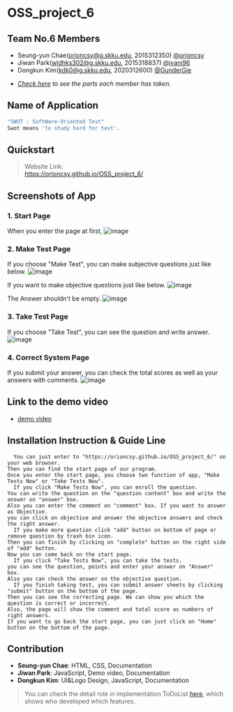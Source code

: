 # OSS_project_6

## Team No.6 Members
- Seung-yun Chae(orioncsy@g.skku.edu, 2015312350) [@orioncsy](https://github.com/orioncsy)
- Jiwan Park(wldhks302@g.skku.edu, 2015318837) [@jyani96](https://github.com/jyani96)
- Dongkun Kim(kdk0@g.skku.edu, 2020312600) [@GunderGie](https://github.com/GunderGie)  
+ _[Check here](https://github.com/orioncsy/OSS_project_6#contribution) to see the parts each member has taken._

## Name of Application

```js
"SWOT : SoftWare-Oriented Test"
Swot means 'to study hard for test'.
```

## Quickstart  
> Website Link:  
> https://orioncsy.github.io/OSS_project_6/  

## Screenshots of App

### 1. Start Page

When you enter the page at first,
![image](./image/Capture01_StartPage.PNG)

### 2. Make Test Page

If you choose "Make Test", you can make subjective questions just like below.
![image](./image/Capture02_MakeTestPage-1.PNG)

If you want to make objective questions just like below.
![image](./image/Capture03_MakeTestPage-2.PNG)

The Answer shouldn't be empty.
![image](./image/Capture04_MakeTestPage-3.PNG)

### 3. Take Test Page

If you choose "Take Test", you can see the question and write answer.
![image](./image/Capture05_TakeTestPage.PNG)

### 4. Correct System Page
If you submit your answer, you can check the total scores as well as your answers with comments.
![image](./image/Capture06_TestResultPage.PNG)


## Link to the demo video


- [demo video]("https://www.youtube.com/watch?v=lRnVx6MePQs")


## Installation Instruction & Guide Line

```
  You can just enter to "https://orioncsy.github.io/OSS_project_6/" on your web browser.
Then you can find the start page of our program.
Once you enter the start page, you choose two function of app, "Make Tests Now" or "Take Tests Now".
  If you click "Make Tests Now", you can enroll the question.
You can write the question on the "question content" box and write the answer on "answer" box.
Also you can enter the comment on "comment" box. If you want to answer as Objective.
you can click on objective and answer the objective answers and check the right answer.
  If you make more question click "add" button on bottom of page or remove question by trash bin icon.
Then you can finish by clicking on "complete" button on the right side of "add" button.
Now you can come back on the start page.
  If you click "Take Tests Now", you can take the tests.
you can see the question, points and enter your answer on "Answer" box.
Also you can check the answer on the objective question.
  If you finish taking test, you can submit answer sheets by clicking "submit" button on the bottom of the page.
Then you can see the correcting page. We can show you which the question is correct or incorrect.
Also, the page will show the comment and total score as numbers of right answers.
If you want to go back the start page, you can just click on "Home" button on the bottom of the page. 
```

## Contribution
- **Seung-yun Chae**: HTML, CSS, Documentation
- **Jiwan Park**: JavaScript, Demo video, Documentation
- **Dongkun Kim**: UI&Logo Design, JavaScript, Documentation  
> You can check the detail role in implementation ToDoList [here](https://github.com/orioncsy/OSS_project_6/issues/2), which shows who developed which features.

